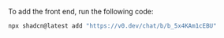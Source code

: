 To add the front end, run the following code:
```bash
npx shadcn@latest add "https://v0.dev/chat/b/b_5x4KAm1cEBU"
